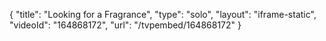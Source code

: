 {
    "title": "Looking for a Fragrance",
    "type": "solo",
    "layout": "iframe-static",
    "videoId": "164868172",
    "url": "\/tvpembed\/164868172"
}